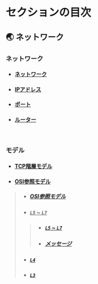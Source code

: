 # セクションの目次

## 🌏 ネットワーク

### ネットワーク

* #### [︎ネットワーク](https://hiroki-it.github.io/tech-notebook/network/network.html)

* #### [︎IPアドレス](https://hiroki-it.github.io/tech-notebook/network/network_ip_address.html)

* #### [ポート](https://hiroki-it.github.io/tech-notebook/network/network_port.html)

* #### [︎ルーター](https://hiroki-it.github.io/tech-notebook/network/network_router.html)

<br>

### モデル

* #### [︎TCP階層モデル](https://hiroki-it.github.io/tech-notebook/network/network_model_tcp.html)

* #### <u>︎OSI参照モデル</u>
> * ##### [︎OSI参照モデル](https://hiroki-it.github.io/tech-notebook/network/network_model_osi.html)
> * ##### <u>`L5` ~ `L7`</u>
> > * ##### [`L5` ~ `L7`](https://hiroki-it.github.io/tech-notebook/network/network_model_osi_l5_l7.html)
> > * ##### [メッセージ](https://hiroki-it.github.io/tech-notebook/network/network_model_osi_l5_l7_message.html)
> * ##### [`L4`](https://hiroki-it.github.io/tech-notebook/network/network_model_osi_l4.html)
> * ##### [`L3`](https://hiroki-it.github.io/tech-notebook/network/network_model_osi_l3.html)

<br>
